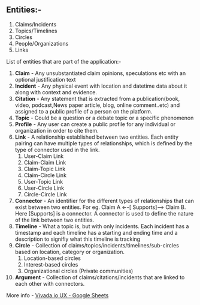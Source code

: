 
## <a id="_d5xkkzoys1x7"></a>Entities:\-

1. Claims/Incidents
2. Topics/Timelines
3. Circles
4. People/Organizations
5. Links

List of entities that are part of the application:\-

1. __Claim__ \- Any unsubstantiated claim opinions, speculations etc with an optional justification text
2. __Incident__ \- Any physical event with location and datetime data about it along with context and evidence\.
3. __Citation__ \- Any statement that is extracted from a publication\(book, video, podcast,News paper article, blog, online comment\.\.etc\) and assigned to a public profile of a person on the platform\.
4. __Topic__ \- Could be a question or a debate topic or a specific phenomenon
5. __Profile__ \- Any user can create a public profile for any individual or organization in order to cite them\.
6. __Link__ \- A relationship established between two entities\. Each entity pairing can have multiple types of relationships, which is defined by the type of connector used in the link\.
	1. User\-Claim Link
	2. Claim\-Claim Link
	3. Claim\-Topic Link
	4. Claim\-Circle Link
	5. User\-Topic Link
	6. User\-Circle Link
	7. Circle\-Circle Link
7. __Connector__ \- An identifier for the different types of relationships that can exist between two entities\. For eg\. Claim A ←\-\[ Supports\]\-\-> Claim B\. Here \[Supports\] is a connector\. A connector is used to define the nature of the link between two entities\.
8. __Timeline__ \- What a topic is, but with only incidents\. Each incident has a timestamp and each timeline has a starting and ending time and a description to signifiy what this timeline is tracking
9. __Circle__ \- Collection of claims/topics/incidents/timelines/sub\-circles based on location, category or organization\.
	1. Location\-based circles
	2. Interest\-based circles
	3. Organizational circles \(Private communities\)
10. __Argument__ \- Collection of claims/citations/incidents that are linked to each other with connectors\.

More info \- [Vivada\.io UX \- Google Sheets](https://docs.google.com/spreadsheets/d/1f173nz8HOJZefSP_QddFzn3ZbRqZsFgIYHUvsUICz9U/edit#gid=1733308482)

